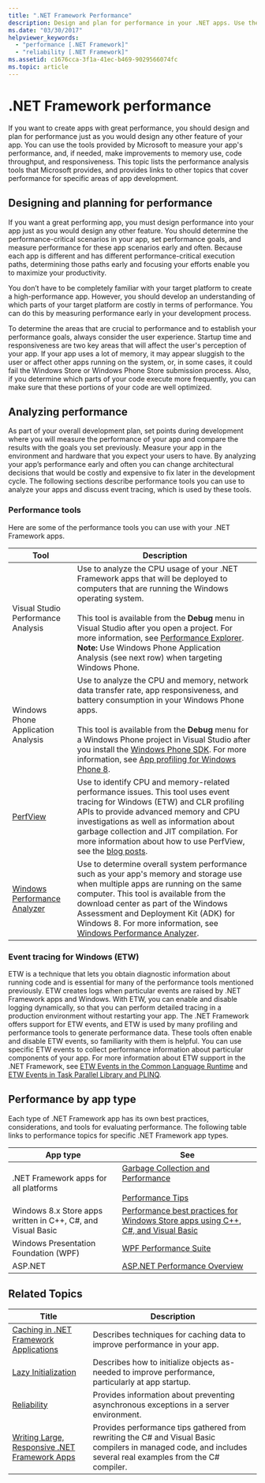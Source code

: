 ```yaml
---
title: ".NET Framework Performance"
description: Design and plan for performance in your .NET apps. Use the tools provided by Microsoft to measure your app's performance and make improvements.
ms.date: "03/30/2017"
helpviewer_keywords:
  - "performance [.NET Framework]"
  - "reliability [.NET Framework]"
ms.assetid: c1676cca-3f1a-41ec-b469-9029566074fc
ms.topic: article
---
```

# .NET Framework performance

If you want to create apps with great performance, you should design and plan for performance just as you would design any other feature of your app. You can use the tools provided by Microsoft to measure your app's performance, and, if needed, make improvements to memory use, code throughput, and responsiveness. This topic lists the performance analysis tools that Microsoft provides, and provides links to other topics that cover performance for specific areas of app development.

## Designing and planning for performance

 If you want a great performing app, you must design performance into your app just as you would design any other feature. You should determine the performance-critical scenarios in your app, set performance goals, and measure performance for these app scenarios early and often. Because each app is different and has different performance-critical execution paths, determining those paths early and focusing your efforts enable you to maximize your productivity.

 You don’t have to be completely familiar with your target platform to create a high-performance app. However, you should develop an understanding of which parts of your target platform are costly in terms of performance. You can do this by measuring performance early in your development process.

 To determine the areas that are crucial to performance and to establish your performance goals, always consider the user experience. Startup time and responsiveness are two key areas that will affect the user's perception of your app. If your app uses a lot of memory, it may appear sluggish to the user or affect other apps running on the system, or, in some cases, it could fail the Windows Store or Windows Phone Store submission process. Also, if you determine which parts of your code execute more frequently, you can make sure that these portions of your code are well optimized.

## Analyzing performance

 As part of your overall development plan, set points during development where you will measure the performance of your app and compare the results with the goals you set previously. Measure your app in the environment and hardware that you expect your users to have. By analyzing your app’s performance early and often you can change architectural decisions that would be costly and expensive to fix later in the development cycle. The following sections describe performance tools you can use to analyze your apps and discuss event tracing, which is used by these tools.

### Performance tools

 Here are some of the performance tools you can use with your .NET Framework apps.

|Tool|Description|
|----------|-----------------|
|Visual Studio Performance Analysis|Use to analyze the CPU usage of your .NET Framework apps that will be deployed to computers that are running the Windows operating system.<br /><br /> This tool is available from the **Debug** menu in Visual Studio after you open a project. For more information, see [Performance Explorer](/visualstudio/profiling/performance-explorer). **Note:**  Use Windows Phone Application Analysis (see next row) when targeting Windows Phone.|
|Windows Phone Application Analysis|Use to analyze the CPU and memory, network data transfer rate, app responsiveness, and battery consumption in your Windows Phone apps.<br /><br /> This tool is available from the **Debug** menu for a Windows Phone project in Visual Studio after you install the [Windows Phone SDK](https://go.microsoft.com/fwlink/?LinkId=265773). For more information, see [App profiling for Windows Phone 8](/previous-versions/windows/apps/jj215908(v=vs.105)).|
|[PerfView](https://github.com/microsoft/perfview/releases)|Use to identify CPU and memory-related performance issues. This tool uses event tracing for Windows (ETW) and CLR profiling APIs to provide advanced memory and CPU investigations as well as information about garbage collection and JIT compilation. For more information about how to use PerfView, see the [blog posts](/archive/blogs/vancem/).|
|[Windows Performance Analyzer](https://www.microsoft.com/p/windows-performance-analyzer/9n0w1b2bxgnz?activetab=pivot:overviewtab)|Use to determine overall system performance such as your app's memory and storage use when multiple apps are running on the same computer. This tool is available from the download center as part of the Windows Assessment and Deployment Kit (ADK) for Windows 8. For more information, see [Windows Performance Analyzer](/windows-hardware/test/wpt/windows-performance-analyzer).|

### Event tracing for Windows (ETW)

 ETW is a technique that lets you obtain diagnostic information about running code and is essential for many of the performance tools mentioned previously. ETW creates logs when particular events are raised by .NET Framework apps and Windows. With ETW, you can enable and disable logging dynamically, so that you can perform detailed tracing in a production environment without restarting your app. The .NET Framework offers support for ETW events, and ETW is used by many profiling and performance tools to generate performance data. These tools often enable and disable ETW events, so familiarity with them is helpful. You can use specific ETW events to collect performance information about particular components of your app. For more information about ETW support in the .NET Framework, see [ETW Events in the Common Language Runtime](etw-events-in-the-common-language-runtime.md) and [ETW Events in Task Parallel Library and PLINQ](etw-events-in-task-parallel-library-and-plinq.md).

## Performance by app type

 Each type of .NET Framework app has its own best practices, considerations, and tools for evaluating performance. The following table links to performance topics for specific .NET Framework app types.

|App type|See|
|--------------|---------|
|.NET Framework apps for all platforms|[Garbage Collection and Performance](../../standard/garbage-collection/performance.md)<br /><br /> [Performance Tips](performance-tips.md)|
|Windows 8.x Store apps written in C++, C#, and Visual Basic|[Performance best practices for Windows Store apps using C++, C#, and Visual Basic](/previous-versions/windows/apps/hh750313(v=win.10))|
|Windows Presentation Foundation (WPF)|[WPF Performance Suite](/previous-versions/dotnet/netframework-4.0/aa969767(v=vs.100))|
|ASP.NET|[ASP.NET Performance Overview](/previous-versions/aspnet/cc668225(v=vs.100))|

## Related Topics

|Title|Description|
|-----------|-----------------|
|[Caching in .NET Framework Applications](caching-in-net-framework-applications.md)|Describes techniques for caching data to improve performance in your app.|
|[Lazy Initialization](lazy-initialization.md)|Describes how to initialize objects as-needed to improve performance, particularly at app startup.|
|[Reliability](reliability.md)|Provides information about preventing asynchronous exceptions in a server environment.|
|[Writing Large, Responsive .NET Framework Apps](writing-large-responsive-apps.md)|Provides performance tips gathered from rewriting the C# and Visual Basic compilers in managed code, and includes several real examples from the C# compiler.|
